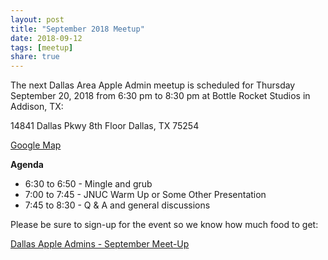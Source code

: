 ```yaml
---
layout: post
title: "September 2018 Meetup"
date: 2018-09-12
tags: [meetup]
share: true
---
```


The next Dallas Area Apple Admin meetup is scheduled for Thursday September 20, 2018 from 6:30 pm to 8:30 pm at Bottle Rocket Studios in Addison, TX:

14841 Dallas Pkwy
8th Floor
Dallas, TX 75254

[Google Map](https://www.google.com/maps/place/Bottle+Rocket/@32.949566,-96.824076,15z/data=!4m2!3m1!1s0x0:0x21f21e03b3ac6715?sa=X&ved=0ahUKEwiEl7_qn4ncAhUBULwKHR9yBtAQ_BIInwEwEQ)

**Agenda**

- 6:30 to 6:50 - Mingle and grub
- 7:00 to 7:45 - JNUC Warm Up or Some Other Presentation
- 7:45 to 8:30 - Q & A and general discussions

Please be sure to sign-up for the event so we know how much food to get:

[Dallas Apple Admins - September Meet-Up](https://www.jamf.com/jamf-nation/events/user-groups/232/dallas-apple-admins-sep-2018-meet-up?view=info)
